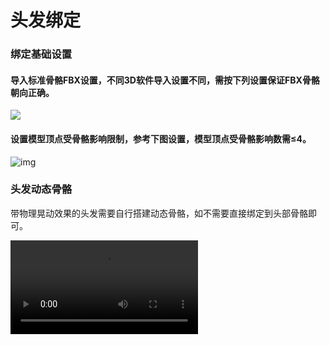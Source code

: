 # 头发绑定

### 绑定基础设置

#### 导入标准骨骼FBX设置，不同3D软件导入设置不同，需按下列设置保证FBX骨骼朝向正确。

<img src="https://arkimg.ark.online/%E5%AF%BC%E5%85%A5FBX.png"/>

#### 设置模型顶点受骨骼影响限制，参考下图设置，模型顶点受骨骼影响数需≤4。

![img](https://arkimg.ark.online/1753786520773-1.jpeg)

### 头发动态骨骼

带物理晃动效果的头发需要自行搭建动态骨骼，如不需要直接绑定到头部骨骼即可。

<video controls src="https://arkimg.ark.online/头发动态骨骼介绍.mp4" />

### 动态骨骼命名规范

请按照下列规范设置骨骼，当不符合下列标准时，会导致动态骨骼无效或效果异常。

- 骨骼需要进行归1处理，不得带有缩放值。
- 单个部位FBX模型动态骨骼上限为100根。
- 骨骼命名不要用软件自动生成的命名，建议添加一些独特的命名或者部件做前缀
- 带晃动效果骨骼第一根骨骼节点命名必须包含后缀“_Dynphy”。
- 骨骼链中末端骨骼命名必须包含后缀“_Nub ”  。![MAXTF](https://arkimg.ark.online/MAXTF.png)

# 教程：发型样例（双马尾）

### 3DMAX:

- 导入官方提供的基础骨骼，基于基础模型搭建头发骨骼。

   ![img](https://arkimg.ark.online/1740380461710-8.png)
- 按模型走势搭建动态骨骼，按规范命名，并将动态骨骼链接到头部骨骼Head下。

   ![img](https://arkimg.ark.online/1740380461710-9.png)
- 选择模型添加绑定蒙皮命令“Skin”并添加对应的动态骨骼，选择模型顶点进行绑定蒙皮。

   ![img](https://arkimg.ark.online/1740380461710-10.png)
- 权重分配后可旋转骨骼检查模型蒙皮是否合理。

   ![img](https://arkimg.ark.online/1740380461710-11.png)
- 完成权重调整后，导出为FBX资源以备用。


###### Max发型骨骼搭建绑定全流程录屏：

- 动态骨骼发型搭建绑定导出全流程

<video controls src="https://arkimg.ark.online/%E5%A4%B4%E5%8F%91%E7%BB%91%E5%AE%9A%E6%B5%81%E7%A8%8B.mp4" />

- 无动态骨骼发型绑定导出全流程

<video controls src="https://arkimg.ark.online/%E4%B8%8D%E5%B8%A6%E5%8A%A8%E6%80%81%E9%AA%A8%E9%AA%BC%E5%A4%B4%E5%8F%91%E7%BB%91%E5%AE%9A%E6%B5%81%E7%A8%8B.mp4" />

### MAYA：

- 导入官方提供的基础骨骼，基于基础模型搭建头发骨骼。

   ![mayaDR](https://arkimg.ark.online/mayaDR.png)
- 根据模型走势搭建动态骨骼，按规范命名，并将动态骨骼链接到头部骨骼Head下。

   ![mayaggmm](https://arkimg.ark.online/mayaggmm.png)
- 选中模型点击顶部蒙皮面板选择“绑定蒙皮”，单个模型顶点最大受4根骨骼影响。

   ![image (24)](https://arkimg.ark.online/image%20(24).png)
- 旋转骨骼检查蒙皮信息（如有异常及时调整权重）。

   ![image (25)](https://arkimg.ark.online/image%20(25).png)
- 选择装备——蒙皮——绘制权重。

   ![image (26)](https://arkimg.ark.online/image%20(26).png)
- 完成权重调整后，按导出设置导出对应部位FBX。


###### Maya发型骨骼搭建绑定全流程录屏：

- 动态骨骼发型搭建绑定导出全流程

   <video controls src="https://arkimg.ark.online/MAYA%E5%A4%B4%E5%8F%91%E7%BB%91%E5%AE%9A%E5%85%A8%E6%B5%81%E7%A8%8B.mp4" />

## 资源导出

- 需要导出为FBX格式文件。
- 资源从DCC软件中导出，包含模型+骨骼（含动态骨骼）。
- 导出后即可进入口袋方舟进行资源上传（配置选择对应动态骨骼模板）。

### 导出设置：导出FBX通用

- 选择对应模型部位与骨骼（目标模型，骨骼，动态骨骼及末端）。
- 轴向:Up Axis:Z-up,类型：Type:Binary
- 动画面板不勾选:Animation，Cameras

###### MAX：

![img](https://arkimg.ark.online/1740380832619-4.png)

###### MAYA：

![img](https://arkimg.ark.online/1740380832619-5.png)

###### Blender：

![img](https://arkimg.ark.online/1753253285464-1.png)
